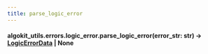```yaml
---
title: parse_logic_error
---
```


#### algokit_utils.errors.logic_error.parse_logic_error(error_str: str) → [LogicErrorData](/reference/algokit-utils-py/api/errors/logic_error/logicerrordata/#algokit_utils.errors.logic_error.LogicErrorData) | None
